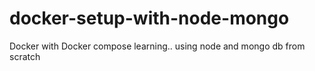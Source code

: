 # docker-setup-with-node-mongo
Docker with Docker compose learning.. using node and mongo db from scratch
